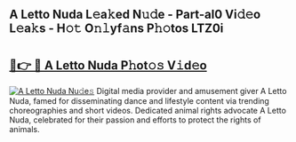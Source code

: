 ## A Letto Nuda L𝚎a𝚔ed N𝚞𝚍e - Part-al0 Vi𝚍𝚎o L𝚎a𝚔s - H𝚘𝚝 O𝚗𝚕yf𝚊ns P𝚑𝚘tos LTZ0i

# <h2><a href="http://kfb69ci.oniu.top/?m=A+Letto+Nuda">🔗👉 🔴 A Letto Nuda P𝚑ot𝚘𝚜 V𝚒d𝚎o</a></h2>

[![A Letto Nuda Nu𝚍e𝚜](https://i.imgur.com/0qMVB7G.gif)](http://kfb69ci.oniu.top/?m=A+Letto+Nuda)
Digital media provider and amusement giver A Letto Nuda, famed for disseminating dance and lifestyle content via trending choreographies and short videos. Dedicated animal rights advocate A Letto Nuda, celebrated for their passion and efforts to protect the rights of animals.  
